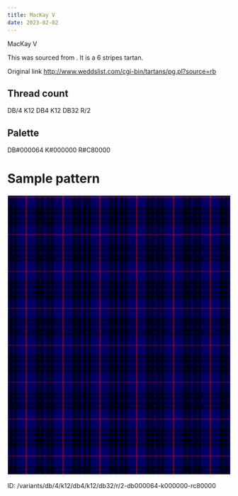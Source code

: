 ```yaml
---
title: MacKay V
date: 2023-02-02
---
```

MacKay V

This was sourced from <no value>.  It is a 6 stripes tartan.

Original link http://www.weddslist.com/cgi-bin/tartans/pg.pl?source=rb

## Thread count
DB/4 K12 DB4 K12 DB32 R/2

## Palette
DB#000064 K#000000 R#C80000

# Sample pattern

![Tartan detail](tartan.png "DB/4 K12 DB4 K12 DB32 R/2 tartan")

ID: /variants/db/4/k12/db4/k12/db32/r/2-db000064-k000000-rc80000